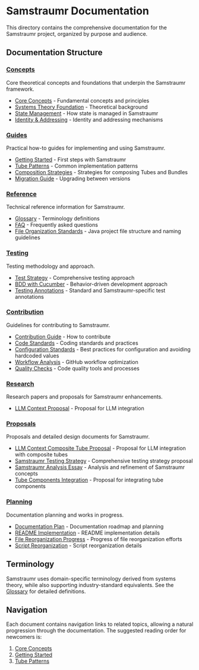 # Samstraumr Documentation

This directory contains the comprehensive documentation for the Samstraumr project, organized by purpose and audience.

## Documentation Structure

### [Concepts](../concepts/)
Core theoretical concepts and foundations that underpin the Samstraumr framework.
- [Core Concepts](../concepts/core-concepts.md) - Fundamental concepts and principles
- [Systems Theory Foundation](../concepts/systems-theory-foundation.md) - Theoretical background
- [State Management](../concepts/state-management.md) - How state is managed in Samstraumr
- [Identity & Addressing](../concepts/identity-addressing.md) - Identity and addressing mechanisms

### [Guides](../guides/)
Practical how-to guides for implementing and using Samstraumr.
- [Getting Started](../guides/getting-started.md) - First steps with Samstraumr
- [Tube Patterns](../guides/tube-patterns.md) - Common implementation patterns
- [Composition Strategies](../guides/composition-strategies.md) - Strategies for composing Tubes and Bundles
- [Migration Guide](../guides/migration-guide.md) - Upgrading between versions

### [Reference](../reference/)
Technical reference information for Samstraumr.
- [Glossary](../reference/glossary.md) - Terminology definitions
- [FAQ](../reference/faq.md) - Frequently asked questions
- [File Organization Standards](../reference/standards/file-organization.md) - Java project file structure and naming guidelines

### [Testing](../testing/)
Testing methodology and approach.
- [Test Strategy](../testing/test-strategy.md) - Comprehensive testing approach
- [BDD with Cucumber](../testing/bdd-with-cucumber.md) - Behavior-driven development approach
- [Testing Annotations](../testing/testing-annotations.md) - Standard and Samstraumr-specific test annotations

### [Contribution](../contribution/)
Guidelines for contributing to Samstraumr.
- [Contribution Guide](../contribution/contributing.md) - How to contribute
- [Code Standards](../contribution/code-standards.md) - Coding standards and practices
- [Configuration Standards](../contribution/configuration-standards.md) - Best practices for configuration and avoiding hardcoded values
- [Workflow Analysis](../contribution/w-o-r-k-f-l-o-w_-a-n-a-l-y-s-i-s.md) - GitHub workflow optimization
- [Quality Checks](../contribution/quality-checks.md) - Code quality tools and processes

### [Research](../research/)
Research papers and proposals for Samstraumr enhancements.
- [LLM Context Proposal](../research/llm-context-proposal.md) - Proposal for LLM integration

### [Proposals](../proposals/)
Proposals and detailed design documents for Samstraumr.
- [LLM Context Composite Tube Proposal](../proposals/llm-context-composite-tube-proposal.md) - Proposal for LLM integration with composite tubes
- [Samstraumr Testing Strategy](../proposals/samstraumr-testing-strategy.md) - Comprehensive testing strategy proposal
- [Samstraumr Analysis Essay](../proposals/samstraumr-analysis-essay-refinement.docx) - Analysis and refinement of Samstraumr concepts
- [Tube Components Integration](../proposals/tube-components-integration-proposal.docx) - Proposal for integrating tube components

### [Planning](../planning/)
Documentation planning and works in progress.
- [Documentation Plan](../planning/d-o-c-u-m-e-n-t-a-t-i-o-n_-p-l-a-n.md) - Documentation roadmap and planning
- [README Implementation](../planning/r-e-a-d-m-e--i-m-p-l-e-m-e-n-t-a-t-i-o-n.md) - README implementation details
- [File Reorganization Progress](../planning/f-i-l-e_-r-e-o-r-g-a-n-i-z-a-t-i-o-n_-p-r-o-g-r-e-s-s.md) - Progress of file reorganization efforts
- [Script Reorganization](../planning/s-c-r-i-p-t_-r-e-o-r-g-a-n-i-z-a-t-i-o-n.md) - Script reorganization details

## Terminology

Samstraumr uses domain-specific terminology derived from systems theory, while also supporting industry-standard equivalents. See the [Glossary](../reference/glossary.md) for detailed definitions.

## Navigation

Each document contains navigation links to related topics, allowing a natural progression through the documentation. The suggested reading order for newcomers is:

1. [Core Concepts](../concepts/core-concepts.md)
2. [Getting Started](../guides/getting-started.md)
3. [Tube Patterns](../guides/tube-patterns.md)
